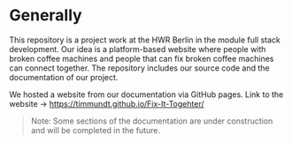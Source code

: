 # Generally 

This repository is a project work at the HWR Berlin in the module full stack development. Our idea is a platform-based website where people with broken coffee machines and people that can fix broken coffee machines can connect together. The repository includes our source code and the documentation of our project.

We hosted a website from our documentation via GitHub pages. 
Link to the website -> https://timmundt.github.io/Fix-It-Togehter/

 >Note: Some sections of the documentation are under construction and will be completed in the future.



